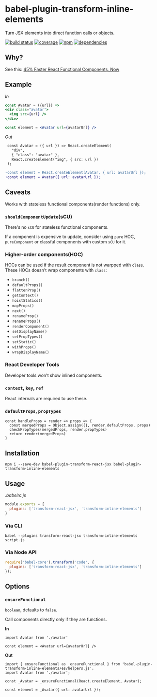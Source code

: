 # babel-plugin-transform-inline-elements

Turn JSX elements into direct function calls or objects.

[![build status](https://travis-ci.org/dk00/babel-plugin-transform-inline-elements.svg)](https://travis-ci.org/dk00/babel-plugin-transform-inline-elements)
[![coverage](https://codecov.io/gh/dk00/babel-plugin-transform-inline-elements/branch/master/graph/badge.svg)](https://codecov.io/gh/dk00/babel-plugin-transform-inline-elements)
[![npm](https://img.shields.io/npm/v/babel-plugin-transform-inline-elements.svg)](https://npm.im/babel-plugin-transform-inline-elements)
[![dependencies](https://david-dm.org/dk00/babel-plugin-transform-inline-elements/status.svg)](https://david-dm.org/dk00/babel-plugin-transform-inline-elements)

## Why?

See this: [45% Faster React Functional Components, Now](//medium.com/missive-app/45-faster-react-functional-components-now-3509a668e69f)

## Example

*In*

```jsx
const Avatar = ({url}) =>
<div class="avatar">
  <img src={url} />
</div>

const element = <Avatar url={avatarUrl} />
```

*Out*

```diff
 const Avatar = ({ url }) => React.createElement(
   "div",
   { "class": "avatar" },
   React.createElement("img", { src: url })
 );

-const element = React.createElement(Avatar, { url: avatarUrl });
+const element = Avatar({ url: avatarUrl });
```

## Caveats

Works with stateless functional components(render functions) only.

### `shouldComponentUpdate`(sCU)

There's no `sCU` for stateless functional components.

If a component is expensive to update, consider using `pure` HOC, `pureComponent` or classful components with custom `sCU` for it.

### Higher-order components(HOC)

HOCs can be used if the result component is not warpped with `class`. These HOCs doesn't wrap components with `class`:

- `branch()`
- `defaultProps()`
- `flattenProp()`
- `getContext()`
- `hoistStatics()`
- `mapProps()`
- `next()`
- `renameProp()`
- `renameProps()`
- `renderComponent()`
- `setDisplayName()`
- `setPropTypes()`
- `setStatic()`
- `withProps()`
- `wrapDisplayName()`

### React Developer Tools

Developer tools won't show inlined components.

### `context`, `key`, `ref`

React internals are required to use these.

### `defaultProps`, `propTypes`

```
const handleProps = render => props => {
  const mergedProps = Object.assign({}, render.defaultProps, props)
  checkPropTypes(mergedProps, render.propTypes)
  return render(mergedProps)
}
```

## Installation

```
npm i --save-dev babel-plugin-transform-react-jsx babel-plugin-transform-inline-elements
```

## Usage

*.babelrc.js*

```js
module.exports = {
  plugins: ['transform-react-jsx', 'transform-inline-elements']
}
```

### Via CLI

```
babel --plugins transform-react-jsx transform-inline-elements script.js
```

### Via Node API

```js
require('babel-core').transform('code', {
  plugins: ['transform-react-jsx', 'transform-inline-elements']
});
```

## Options

### `ensureFunctional`

`boolean`, defaults to `false`.

Call components directly only if they are functions.

**In**

```
import Avatar from './avatar'

const element = <Avatar url={avatarUrl} />
```

**Out**

```
import { ensureFunctional as _ensureFunctional } from 'babel-plugin-transform-inline-elements/es/helpers.js';
import Avatar from './avatar';

const _Avatar = _ensureFunctional(React.createElement, Avatar);

const element = _Avatar({ url: avatarUrl });
```
